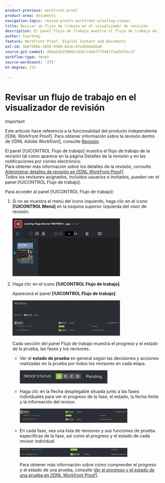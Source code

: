 ```yaml
---
product-previous: workfront-proof
product-area: documents
navigation-topic: review-proofs-workfront-proofing-viewer
title: Revisar un flujo de trabajo en el visualizador de revisión
description: El panel Flujo de trabajo muestra el flujo de trabajo de la prueba tal como aparece en la página Detalles de la prueba y en las notificaciones por correo electrónico. Para obtener más información sobre los detalles de la prueba, consulte Administrar detalles de prueba en Workfront Proof. Todos los revisores asignados, incluidos usuarios e invitados, pueden ver el panel Flujo de trabajo.
author: Courtney
feature: Workfront Proof, Digital Content and Documents
exl-id: 4e6736bb-2859-4309-841b-67ed83dab6a0
source-git-commit: ddaee5b339982c826c14b67775d81f3a2bd7bc37
workflow-type: tm+mt
source-wordcount: '273'
ht-degree: 11%

---
```


# Revisar un flujo de trabajo en el visualizador de revisión

>[!IMPORTANT]
>
>Este artículo hace referencia a la funcionalidad del producto independiente [!DNL Workfront Proof]. Para obtener información sobre la revisión dentro de [!DNL Adobe Workfront], consulte [Revisión](../../../review-and-approve-work/proofing/proofing.md).

El panel [!UICONTROL Flujo de trabajo] muestra el flujo de trabajo de la revisión tal como aparece en la página Detalles de la revisión y en las notificaciones por correo electrónico.\
Para obtener más información sobre los detalles de la revisión, consulte [Administrar detalles de revisión en [!DNL Workfront Proof]](../../../workfront-proof/wp-work-proofsfiles/manage-your-work/manage-proof-details.md).\
Todos los revisores asignados, incluidos usuarios e invitados, pueden ver el panel [!UICONTROL Flujo de trabajo].

Para acceder al panel [!UICONTROL Flujo de trabajo]:

1. Si no se muestra el menú del icono izquierdo, haga clic en el icono **[!UICONTROL Menú]** en la esquina superior izquierda del visor de revisión.

   ![Menu_icon_in_Proofing_Viewer.png](assets/menu-icon-in-proofing-viewer-350x188.png)

1. Haga clic en el icono **[!UICONTROL Flujo de trabajo]**.

   Aparecerá el panel **[!UICONTROL Flujo de trabajo]**.

   ![Panel de flujo de trabajo](assets/workflow-panel-350x115.png)

   Cada sección del panel Flujo de trabajo muestra el progreso y el estado de la prueba, las fases y los revisores.

   * Ver el **estado de prueba** en general según las decisiones y acciones realizadas en la prueba por todos los revisores en cada etapa.

     ![Captura de pantalla_2018-05-01_10-23-53.png](assets/screenshot-2018-05-01-10-23-53-285x43.png)

   * Haga clic en la flecha desplegable situada junto a las fases individuales para ver el progreso de la fase, el estado, la fecha límite y la información del revisor.

     ![Captura de pantalla_2018-05-01_at_2.01.22_PM.png](assets/screen-shot-2018-05-01-at-2.01.22-pm-350x46.png)

   * En cada fase, vea una lista de revisores y sus funciones de prueba específicas de la fase, así como el progreso y el estado de cada revisor individual.

     ![Captura de pantalla_2018-05-01_at_10.33.37_AM.png](assets/screen-shot-2018-05-01-at-10.33.37-am-350x29.png)

     Para obtener más información sobre cómo comprender el progreso y el estado de una prueba, consulte [Ver el progreso y el estado de una prueba en [!DNL Workfront Proof]](../../../workfront-proof/wp-work-proofsfiles/manage-your-work/view-progress-and-status-of-proof.md).

